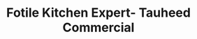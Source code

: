 ---
title: "Fotile Kitchen Expert- Tauheed Commercial"
url: /karachi/fotile-kitchen-expert-tauheed-commercial/
shop: electronics
---